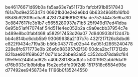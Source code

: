 be46176671d69b0a
fa5aa63e7a51173b
fafcbf91b8517843
f61a7bd9e2553474
06921b30e2e2e6bd
6b6334968fb16fb0
68d8b928ff8cd5a8
428f73496816299a
de752d44c3e9ba30
3c8847617fe3b1b7
c5655280937a71b5
25f949d17ed41dba
6e95b51af47074af
54d511e4ec052b2a
c9a0ecbb37954c7e
b489e8bc0fabf468
a582917453d26a07
7d940933b112d47b
bb4c814bc6dcb5b9
93069638a2137c7c
432f217f26c8dbd6
e822f9434c719a3b
b56b043770e02b44
6e051d2865240478
228e8fc671773e0b
26e6d883957d2f30
90dca2bc117312db
821bae901f69b62f
0d71dbc2bbe83a85
c352dcd78da8cf84
09e9eb244bfad625
c40b28f188adfa1c
500f9f62abb9daf9
d76b933c1b9bfdba
15e2ee5dfd09f2d8
1517518c6584d98e
d77492ee9458734e
11196b0f35244550
